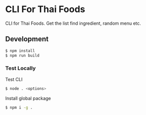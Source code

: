 # CLI For Thai Foods

CLI for Thai Foods. Get the list find ingredient, random menu etc.

## Development

```bash
$ npm install
$ npm run build
```

### Test Locally

Test CLI

```bash
$ node . <options>
```

Install global package

```bash
$ npm i -g .
```